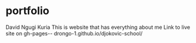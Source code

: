 # portfolio
David Ngugi Kuria
This is website that has everything about me
Link to live site on gh-pages-- drongo-1.github.io/djokovic-school/
